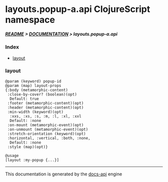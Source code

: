 
# layouts.popup-a.api ClojureScript namespace

##### [README](../../../../README.md) > [DOCUMENTATION](../../../COVER.md) > layouts.popup-a.api

### Index

- [layout](#layout)

### layout

```
@param (keyword) popup-id
@param (map) layout-props
{:body (metamorphic-content)
 :close-by-cover? (boolean)(opt)
  Default: true
 :footer (metamorphic-content)(opt)
 :header (metamorphic-content)(opt)
 :min-width (keyword)(opt)
  :xxs, :xs, :s, :m, :l, :xl, :xxl
  Default: :none
 :on-mount (metamorphic-event)(opt)
 :on-unmount (metamorphic-event)(opt)
 :stretch-orientation (keyword)(opt)
 :horizontal, :vertical, :both, :none,
  Default: :none
 :style (map)(opt)}
```

```
@usage
[layout :my-popup {...}]
```

---

This documentation is generated by the [docs-api](https://github.com/bithandshake/docs-api) engine

